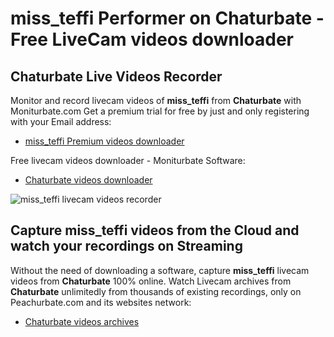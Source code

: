 # miss_teffi Performer on Chaturbate - Free LiveCam videos downloader

## Chaturbate Live Videos Recorder

Monitor and record livecam videos of **miss_teffi** from **Chaturbate** with Moniturbate.com
Get a premium trial for free by just and only registering with your Email address:
* [miss_teffi Premium videos downloader](https://moniturbate.com/request-demo-licence-key.html)

Free livecam videos downloader - Moniturbate Software:
* [Chaturbate videos downloader](https://moniturbate.com/moniturbate-download-software.html)

![miss_teffi livecam videos recorder](https://peachurnet.com/templates/moniturbate-software.png)


## Capture miss_teffi videos from the Cloud and watch your recordings on Streaming

Without the need of downloading a software, capture **miss_teffi** livecam videos from **Chaturbate** 100% online.
Watch Livecam archives from **Chaturbate** unlimitedly from thousands of existing recordings, only on Peachurbate.com and its websites network:
* [Chaturbate videos archives](https://peachurnet.com/)